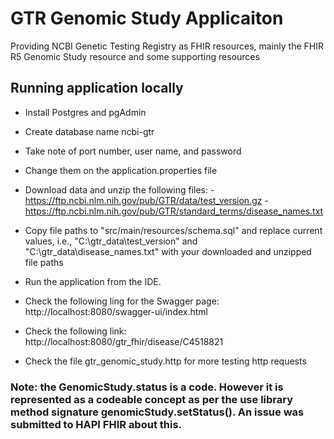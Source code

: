 # GTR Genomic Study Applicaiton
Providing NCBI Genetic Testing Registry as FHIR resources, mainly the FHIR R5 Genomic Study resource and some supporting resources

## Running application locally

- Install Postgres and pgAdmin
- Create database name ncbi-gtr
- Take note of port number, user name, and password
- Change them on the application.properties file
- Download data and unzip the following files:
		- https://ftp.ncbi.nlm.nih.gov/pub/GTR/data/test_version.gz
		- https://ftp.ncbi.nlm.nih.gov/pub/GTR/standard_terms/disease_names.txt
- Copy file paths to "src/main/resources/schema.sql" and replace current values, i.e., "C:\gtr_data\test_version" and "C:\gtr_data\disease_names.txt" with your downloaded and unzipped file paths

- Run the application from the IDE.
- Check the following ling for the Swagger page: http://localhost:8080/swagger-ui/index.html
- Check the following link: http://localhost:8080/gtr_fhir/disease/C4518821
- Check the file gtr_genomic_study.http for more testing http requests


### Note: the GenomicStudy.status is a code. However it is represented as a codeable concept as per the use library method signature genomicStudy.setStatus(). An issue was submitted to HAPI FHIR about this.
